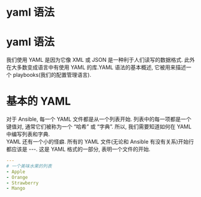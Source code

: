# yaml 语法


# yaml 语法

我们使用 YAML 是因为它像 XML 或 JSON 是一种利于人们读写的数据格式. 此外在大多数变成语言中有使用 YAML 的库.YAML 语法的基本概述, 它被用来描述一个 playbooks(我们的配置管理语言).

# 基本的 YAML

对于 Ansible, 每一个 YAML 文件都是从一个列表开始. 列表中的每一项都是一个键值对, 通常它们被称为一个 “哈希” 或 “字典”. 所以, 我们需要知道如何在 YAML 中编写列表和字典.  
YAML 还有一个小的怪癖. 所有的 YAML 文件(无论和 Ansible 有没有关系)开始行都应该是 ---. 这是 YAML 格式的一部分, 表明一个文件的开始.

```yaml
---
# 一个美味水果的列表
- Apple
- Orange
- Strawberry
- Mango
```

